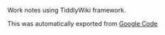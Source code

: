 Work notes using TiddlyWiki framework.

This was automatically exported from [Google Code](https://code.google.com/p/tw-wnb)

